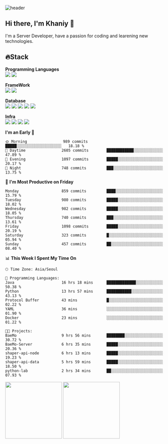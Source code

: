 ![header](https://capsule-render.vercel.app/api?type=soft&text=Welcome!&color=auto&height=200&section=header&fontSize=70)

## Hi there, I'm Khaniy 👋
I'm a Server Developer, have a passion for coding and learening new technologies.
<!-- <br> 📫 Email : kangh1596@gmail.com 
<br> 📝 Blog  : khan03.tistory.com/
<br> <img src="https://img.shields.io/badge/Email-222222?style=for-the-badge&logo=Gmail&logoColor=white">
<br> <img src="https://img.shields.io/badge/Blog -222222?style=for-the-badge&logo=Tistory&logoColor=white">
[hank0302's Blog](https://khan03.tistory.com/)
-->
## 🔥Stack 

**Programming Languages** <br>
 <img src="https://img.shields.io/badge/JAVA-E6522C?style=for-the-badge&logo=Java&logoColor=white">
 <img src="https://img.shields.io/badge/Python-3776AB?style=for-the-badge&logo=python&logoColor=white">

**FrameWork** <br>
<img src="https://img.shields.io/badge/SpringBoot-6DB33F?style=for-the-badge&logo=SpringBoot&logoColor=white">
<img src="https://img.shields.io/badge/FastAPI-009688?style=for-the-badge&logo=FastAPI&logoColor=white">

**Database** <br>
<img src="https://img.shields.io/badge/MySQL-4479A1?style=for-the-badge&logo=MySQL&logoColor=white">
<img src="https://img.shields.io/badge/MariaDB-003545?style=for-the-badge&logo=MariaDB&logoColor=white">
<img src="https://img.shields.io/badge/MongoDB-47A248?style=for-the-badge&logo=MongoDB&logoColor=white">
<img src="https://img.shields.io/badge/Redis-DC382D?style=for-the-badge&logo=Redis&logoColor=white">
<img src="https://img.shields.io/badge/PostgreSQL-4169E1?style=for-the-badge&logo=PostgreSQL&logoColor=white">

**Infra** <br>
<img src="https://img.shields.io/badge/Docker-2496ED?style=for-the-badge&logo=Docker&logoColor=white">
<img src="https://img.shields.io/badge/Kubernetes-326CE5?style=for-the-badge&logo=Kubernetes&logoColor=white">
<img src="https://img.shields.io/badge/Prometheus-E6522C?style=for-the-badge&logo=prometheus&logoColor=white">
<img src="https://img.shields.io/badge/Grafana-F46800?style=for-the-badge&logo=grafana&logoColor=white">

<!--START_SECTION:waka-->
**I'm an Early 🐤** 

```text
🌞 Morning                989 commits         █████░░░░░░░░░░░░░░░░░░░░   18.18 % 
🌆 Daytime                2605 commits        ████████████░░░░░░░░░░░░░   47.89 % 
🌃 Evening                1097 commits        █████░░░░░░░░░░░░░░░░░░░░   20.17 % 
🌙 Night                  748 commits         ███░░░░░░░░░░░░░░░░░░░░░░   13.75 % 
```
📅 **I'm Most Productive on Friday** 

```text
Monday                   859 commits         ████░░░░░░░░░░░░░░░░░░░░░   15.79 % 
Tuesday                  980 commits         █████░░░░░░░░░░░░░░░░░░░░   18.02 % 
Wednesday                982 commits         █████░░░░░░░░░░░░░░░░░░░░   18.05 % 
Thursday                 740 commits         ███░░░░░░░░░░░░░░░░░░░░░░   13.61 % 
Friday                   1098 commits        █████░░░░░░░░░░░░░░░░░░░░   20.19 % 
Saturday                 323 commits         █░░░░░░░░░░░░░░░░░░░░░░░░   05.94 % 
Sunday                   457 commits         ██░░░░░░░░░░░░░░░░░░░░░░░   08.40 % 
```


📊 **This Week I Spent My Time On** 

```text
🕑︎ Time Zone: Asia/Seoul

💬 Programming Languages: 
Java                     16 hrs 18 mins      █████████████░░░░░░░░░░░░   50.38 % 
Python                   13 hrs 57 mins      ███████████░░░░░░░░░░░░░░   43.13 % 
Protocol Buffer          43 mins             █░░░░░░░░░░░░░░░░░░░░░░░░   02.22 % 
YAML                     36 mins             ░░░░░░░░░░░░░░░░░░░░░░░░░   01.90 % 
Docker                   23 mins             ░░░░░░░░░░░░░░░░░░░░░░░░░   01.22 % 

🐱‍💻 Projects: 
BaeMo                    9 hrs 56 mins       ████████░░░░░░░░░░░░░░░░░   30.72 % 
BaeMo-Server             6 hrs 35 mins       █████░░░░░░░░░░░░░░░░░░░░   20.36 % 
shaper-api-node          6 hrs 13 mins       █████░░░░░░░░░░░░░░░░░░░░   19.23 % 
shaper-api-data          5 hrs 59 mins       █████░░░░░░░░░░░░░░░░░░░░   18.50 % 
python-lab               2 hrs 34 mins       ██░░░░░░░░░░░░░░░░░░░░░░░   07.93 % 
```


<!--END_SECTION:waka-->
<p>
  <img height="180em" src="https://github-readme-stats-khaniys-projects.vercel.app/api?username=khaniy&show_icons=true&include_all_commits=true&theme=dracula">
  <img height="180em" src="https://github-readme-stats-khaniys-projects.vercel.app/api/top-langs?username=khaniy&layout=compact&theme=dracula">
</p>

